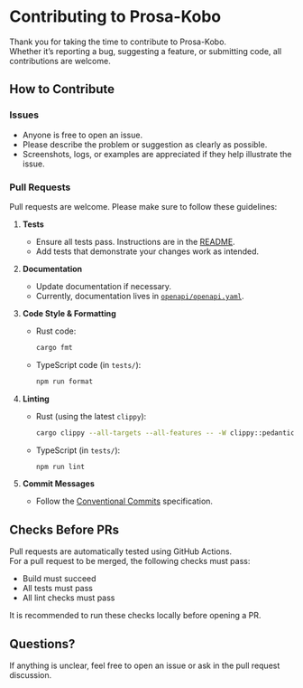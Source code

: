 # Contributing to Prosa-Kobo

Thank you for taking the time to contribute to Prosa-Kobo.  
Whether it’s reporting a bug, suggesting a feature, or submitting code, all contributions are welcome.

## How to Contribute

### Issues

- Anyone is free to open an issue.
- Please describe the problem or suggestion as clearly as possible.
- Screenshots, logs, or examples are appreciated if they help illustrate the issue.

### Pull Requests

Pull requests are welcome. Please make sure to follow these guidelines:

1. **Tests**
   - Ensure all tests pass. Instructions are in the [README](./README.md).
   - Add tests that demonstrate your changes work as intended.

2. **Documentation**
   - Update documentation if necessary.  
   - Currently, documentation lives in [`openapi/openapi.yaml`](./openapi/openapi.yaml).

3. **Code Style & Formatting**
   - Rust code:  

     ```bash
     cargo fmt
     ```

   - TypeScript code (in `tests/`):  

     ```bash
     npm run format
     ```

4. **Linting**
   - Rust (using the latest `clippy`):  

     ```bash
     cargo clippy --all-targets --all-features -- -W clippy::pedantic -D warnings
     ```

   - TypeScript (in `tests/`):  

     ```bash
     npm run lint
     ```

5. **Commit Messages**
   - Follow the [Conventional Commits](https://www.conventionalcommits.org/en/v1.0.0/) specification.

## Checks Before PRs

Pull requests are automatically tested using GitHub Actions.  
For a pull request to be merged, the following checks must pass:

- Build must succeed
- All tests must pass
- All lint checks must pass

It is recommended to run these checks locally before opening a PR.

## Questions?

If anything is unclear, feel free to open an issue or ask in the pull request discussion.  
